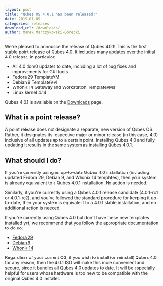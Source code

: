 ```yaml
---
layout: post
title: "Qubes OS 4.0.1 has been released!"
date: 2019-01-09
categories: releases
download_url: /downloads/
author: Marek Marczykowski-Górecki
---
```


We're pleased to announce the release of Qubes 4.0.1! This is the first
stable point release of Qubes 4.0. It includes many updates over the
initial 4.0 release, in particular:

 - All 4.0 dom0 updates to date, including a lot of bug fixes and
   improvements for GUI tools
 - Fedora 29 TemplateVM
 - Debian 9 TemplateVM
 - Whonix 14 Gateway and Workstation TemplateVMs
 - Linux kernel 4.14

Qubes 4.0.1 is available on the [Downloads] page.


What is a point release?
------------------------

A point release does not designate a separate, new version of Qubes OS.
Rather, it designates its respective major or minor release (in this
case, 4.0) inclusive of all updates up to a certain point. Installing
Qubes 4.0 and fully updating it results in the same system as installing
Qubes 4.0.1.


What should I do?
-----------------

If you're currently using an up-to-date Qubes 4.0 installation
(including updated Fedora 29, Debian 9, and Whonix 14 templates), then
your system is already equivalent to a Qubes 4.0.1 installation. No
action is needed.

Similarly, if you're currently using a Qubes 4.0.1 release candidate
(4.0.1-rc1 or 4.0.1-rc2), and you've followed the standard procedure for
keeping it up-to-date, then your system is equivalent to a 4.0.1 stable
installation, and no additional action is needed.

If you're currently using Qubes 4.0 but don't have these new templates
installed yet, we recommend that you follow the appropriate
documentation to do so:

 - [Fedora 29]
 - [Debian 9]
 - [Whonix 14]

Regardless of your current OS, if you wish to install (or reinstall)
Qubes 4.0 for any reason, then the 4.0.1 ISO will make this more
convenient and secure, since it bundles all Qubes 4.0 updates to date.
It will be especially helpful for users whose hardware is too new to be
compatible with the original Qubes 4.0 installer.


[Downloads]: /downloads/
[Fedora 29]: /doc/template/fedora/upgrade-28-to-29/
[Debian 9]: /doc/template/debian/upgrade-8-to-9/
[Whonix 14]: https://www.whonix.org/wiki/Upgrading_Whonix_13_to_Whonix_14
